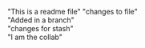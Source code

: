 "This is a  readme file"
"changes to file"  
"Added in a branch"  
"changes for stash"  
"I am the collab"  
